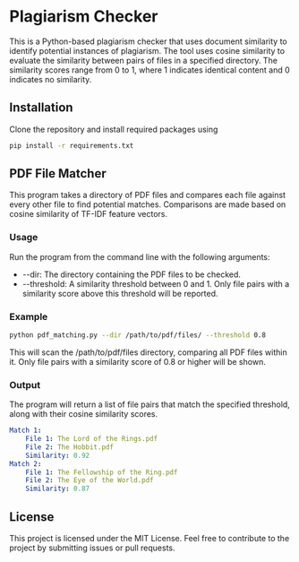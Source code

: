 # Plagiarism Checker
This is a Python-based plagiarism checker that uses document similarity to identify potential instances of plagiarism. The tool uses cosine similarity to evaluate the similarity between pairs of files in a specified directory. The similarity scores range from 0 to 1, where 1 indicates identical content and 0 indicates no similarity.

## Installation
Clone the repository and install required packages using
```bash
pip install -r requirements.txt
```

## PDF File Matcher
This program takes a directory of PDF files and compares each file against every other file to find potential matches. Comparisons are made based on cosine similarity of TF-IDF feature vectors.

### Usage
Run the program from the command line with the following arguments:

- --dir: The directory containing the PDF files to be checked.
- --threshold: A similarity threshold between 0 and 1. Only file pairs with a similarity score above this threshold will be reported.

### Example
```bash
python pdf_matching.py --dir /path/to/pdf/files/ --threshold 0.8
```

This will scan the /path/to/pdf/files directory, comparing all PDF files within it. Only file pairs with a similarity score of 0.8 or higher will be shown.

### Output
The program will return a list of file pairs that match the specified threshold, along with their cosine similarity scores.

```yaml
Match 1:
    File 1: The Lord of the Rings.pdf
    File 2: The Hobbit.pdf
    Similarity: 0.92
Match 2:
    File 1: The Fellowship of the Ring.pdf
    File 2: The Eye of the World.pdf
    Similarity: 0.87
```

## License
This project is licensed under the MIT License. Feel free to contribute to the project by submitting issues or pull requests.